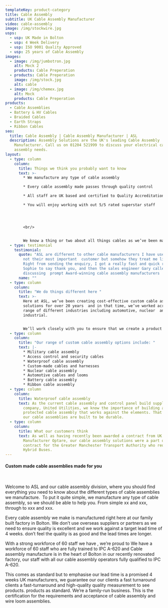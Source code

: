 ```yaml
---
templateKey: product-category
title: Cable Assembly
subtitle: UK Cable Assembly Manufacturer
video: cable-assembly
image: /img/stockwire.jpg
usps:
  - usp: UK Made in Bolton
  - usp: 4 Week Delivery
  - usp: ISO 9001 Quality Approved
  - usp: 25 years of Cable Assembly
images:
  - image: /img/jumbotron.jpg
    alt: Mock 2
    products: Cable Preperation
  - products: Cable Preperation
    image: /img/stock.jpg
    alt: cable
  - image: /img/chemex.jpg
    alt: Mock
    products: Cable Preperation
products:
  - Cable Assemblies
  - Battery & HV Cables
  - Braided Cables
  - Earth Straps
  - Ribbon Cables
seo:
  title: Cable Assembly | Cable Assembly Manufacturer | ASL
  description: Assembly Solutions are the UK's leading Cable Assembly
    Manufacturer. Call us on 01204 521999 to discuss your electrical cable
    assembly needs.
layout:
  - type: column
    column:
      title: Things we think you probably want to know
      text: >-
        * We manufacture any type of cable assembly

        * Every cable assembly made passes through quality control

        * All staff are UK based and certified to Quality Accreditation ISO9001

        * You will enjoy working with out 5/5 rated superstar staff




        <br/>


        We know a thing or two about all things cables as we’ve been making electrical cable assemblies for  25 years!
  - type: testimonial
    testimonial:
      quote: "ASL are different to other cable manufacturers I have used. I’m probably
        not their most important  customer but somehow they treat me like I am.
        Right from sending the enquiry, I got a really fast and quick reply from
        Sophie to say thank you, and then the sales engineer Gary called me
        discussing  prompt Award-winning cable assembly manufacturers  "
      name: ""
  - type: column
    column:
      title: "We do things different here "
      text: >-
        Here at ASL, we’ve been creating cost-effective custom cable assembly
        solutions for over 20 years  and in that time, we’ve worked across a
        range of different industries including automotive, nuclear  and
        industrial.  


        We’ll work closely with you to ensure that we create a product that matches your unique needs, no  matter the level of complexity. We can also cater to a mix of high and low volume requirements. 
  - type: column
    column:
      title: "Our range of custom cable assembly options include: "
      text: |-
        * Military cable assembly
        * Access control and security cables
        * Waterproof cable assembly
        * Custom-made cables and harnesses
        * Nuclear cable assembly
        * Automotive cables and looms
        * Battery cable assembly
        * Ribbon cable assembly
  - type: column
    column:
      title: Waterproof cable assembly
      text: As the current cable assembly and control panel build supplier to UK water
        company, United Utilities, we know the importance of building a
        protected cable assembly that works against the elements. That’s why all
        our cable assemblies are built to be durable.
  - type: column
    column:
      title: What our customers think
      text: As well as having recently been awarded a contract from UK Bus
        Manufacturer Optare, our cable assembly solutions were a part of their
        contract for the Greater Manchester Transport Authority who required 66
        Hybrid Buses.
---
```

#### **Custom made cable assemblies made for you**

<br/>

Welcome to ASL and our cable assembly division, where you should find everything you need to  know about the different types of cable assemblies we manufacture. 
​
To put it quite simple, we manufacture any type of cable assembly, so we should be able to help you.  From simple xx and xxx, through to xxx and xxx. 

Every cable assembly we make is manufactured right here at our family built factory in Bolton. We  don’t use overseas suppliers or partners as we need to ensure quality is excellent and we work 
against a target lead time of 4 weeks. don’t feel the quality is as good and the lead times are longer. 

With a strong workforce of 60 staff we have , we’re proud to  We have a workforce of 60 staff who are  fully trained to IPC A-620 and Cable assembly manufacture is in the heart of Bolton in our recently renovated factory, our staff with all our cable assembly operators fully qualified to IPC A-620.


This comes as standard but to emphasise our lead time is a promised 4 weeks UK manufacturers, we 
guarantee our our clients a fast turnaround clients a fast-turnaround and high-quality quality measurement to see products.  products as standard. We’re a family-run business. This is the certification for the requirements and acceptance of cable assembly and wire loom assemblies.